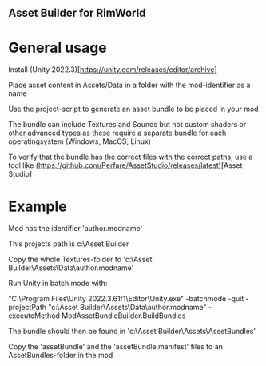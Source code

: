## Asset Builder for RimWorld


# General usage

Install (Unity 2022.3)[https://unity.com/releases/editor/archive]

Place asset content in Assets/Data in a folder with the mod-identifier as a name

Use the project-script to generate an asset bundle to be placed in your mod

The bundle can include Textures and Sounds but not custom shaders or other advanced types as these require a separate bundle for each operatingsystem (Windows, MacOS, Linux)

To verify that the bundle has the correct files with the correct paths, use a tool like (https://github.com/Perfare/AssetStudio/releases/latest)[Asset Studio]


# Example

Mod has the identifier 'author.modname'

This projects path is c:\Asset Builder

Copy the whole Textures-folder to 'c:\Asset Builder\Assets\Data\author.modname\'

Run Unity in batch mode with:

"C:\Program Files\Unity 2022.3.61f1\Editor\Unity.exe" -batchmode -quit -projectPath "c:\Asset Builder\Assets\Data\author.modname" -executeMethod ModAssetBundleBuilder.BuildBundles

The bundle should then be found in 'c:\Asset Builder\Assets\AssetBundles'

Copy the 'assetBundle' and the 'assetBundle.manifest' files to an AssetBundles-folder in the mod